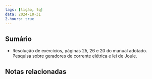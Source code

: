 ```yaml
---
tags: [lição, fq]
data: 2024-10-31
2-hours: true
---
```


## Sumário
- Resolução de exercícios, páginas 25, 26 e 20 do manual adotado. Pesquisa sobre geradores de corrente elétrica e lei de Joule.
## Notas relacionadas